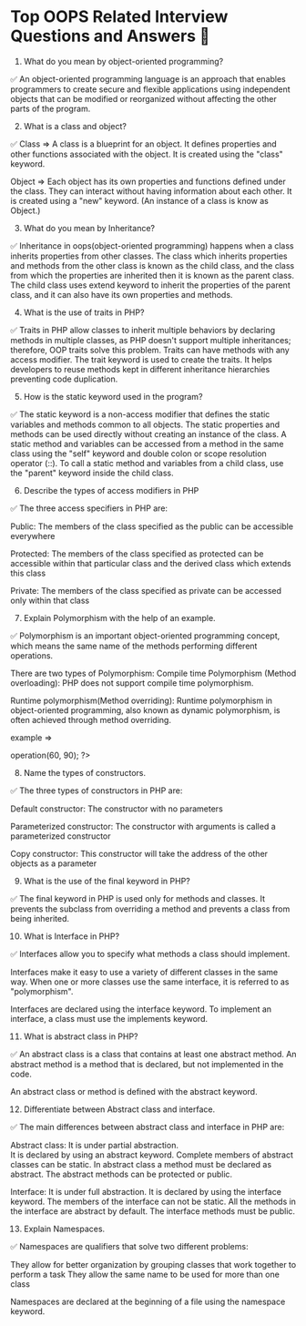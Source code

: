 # Top OOPS Related Interview Questions and Answers 🚀

1. What do you mean by object-oriented programming?

✅ An object-oriented programming language is an approach that enables programmers to create secure and flexible applications using independent objects that can be modified or reorganized without affecting the other parts of the program.

2. What is a class and object?

✅ Class => A class is a blueprint for an object. It defines properties and other functions associated with the object. It is created using the "class" keyword.

Object => Each object has its own properties and functions defined under the class. They can interact without having information about each other. It is created using a "new" keyword.
(An instance of a class is know as Object.)

3. What do you mean by Inheritance?

✅ Inheritance in oops(object-oriented programming) happens when a class inherits properties from other classes. The class which inherits properties and methods from the other class is known as the child class, and the class from which the properties are inherited then it is known as the parent class. The child class uses extend keyword to inherit the properties of the parent class, and it can also have its own properties and methods.

4. What is the use of traits in PHP?

✅ Traits in PHP allow classes to inherit multiple behaviors by declaring methods in multiple classes, as PHP doesn't support multiple inheritances; therefore, OOP traits solve this problem. Traits can have methods with any access modifier. The trait keyword is used to create the traits. It helps developers to reuse methods kept in different inheritance hierarchies preventing code duplication.

5. How is the static keyword used in the program?

✅ The static keyword is a non-access modifier that defines the static variables and methods common to all objects. The static properties and methods can be used directly without creating an instance of the class.
A static method and variables can be accessed from a method in the same class using the "self" keyword and double colon or scope resolution operator (::).
To call a static method and variables from a child class, use the "parent" keyword inside the child class.

6. Describe the types of access modifiers in PHP

✅ The three access specifiers in PHP are:

Public: The members of the class specified as the public can be accessible everywhere

Protected: The members of the class specified as protected can be accessible within that particular class and the derived class which extends this class

Private: The members of the class specified as private can be accessed only within that class

7. Explain Polymorphism with the help of an example.

✅ Polymorphism is an important object-oriented programming concept, which means the same name of the methods performing different operations. 

There are two types of Polymorphism:
Compile time Polymorphism (Method overloading): PHP does not support compile time polymorphism.

Runtime polymorphism(Method overriding): Runtime polymorphism in object-oriented programming, also known as dynamic polymorphism, is often achieved through method overriding. 

example =>
<?php
class main {
    function operation($x, $y) {
        $val = $x * $y;
        echo "After multiplying = " . $val;
    }
}
class Sub extends Main {
    function operation($x, $y) {
        $val = $x + $y;
        echo "After addition  = " . $val;
    }
}
$obj = new Sub();
$obj->operation(60, 90);
?>

8. Name the types of constructors.

✅ The three types of constructors in PHP are:

Default constructor: The constructor with no parameters

Parameterized constructor: The constructor with arguments is called a parameterized constructor

Copy constructor: This constructor will take the address of the other objects as a parameter

9. What is the use of the final keyword in PHP?

✅ The final keyword in PHP is used only for methods and classes. It prevents the subclass from overriding a method and prevents a class from being inherited.

10. What is Interface in PHP?

✅ Interfaces allow you to specify what methods a class should implement.

Interfaces make it easy to use a variety of different classes in the same way. When one or more classes use the same interface, it is referred to as "polymorphism".

Interfaces are declared using the interface keyword.
To implement an interface, a class must use the implements keyword.

11. What is abstract class in PHP?

✅ An abstract class is a class that contains at least one abstract method. An abstract method is a method that is declared, but not implemented in the code.

An abstract class or method is defined with the abstract keyword.

12. Differentiate between Abstract class and interface.

✅ The main differences between abstract class and interface in PHP are:

Abstract class:
It is under partial abstraction.	
It is declared by using an abstract keyword.
Complete members of abstract classes can be static.
In abstract class a method must be declared as abstract.
The abstract methods can be protected or public.

Interface:
It is under full abstraction.
It is declared by using the interface keyword.
The members of the interface can not be static.
All the methods in the interface are abstract by default.
The interface methods must be public.

13. Explain Namespaces.

✅ Namespaces are qualifiers that solve two different problems:

They allow for better organization by grouping classes that work together to perform a task
They allow the same name to be used for more than one class

Namespaces are declared at the beginning of a file using the namespace keyword.
